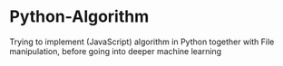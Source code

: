 # Python-Algorithm
Trying to implement (JavaScript) algorithm in Python together with File manipulation, before going into deeper machine learning
